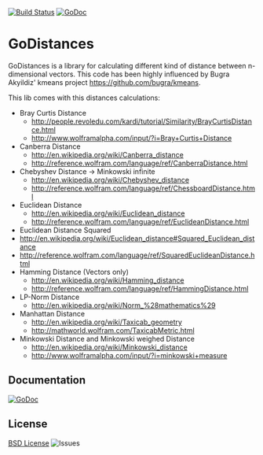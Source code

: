 [![Build Status](https://travis-ci.org/JSchwehn/goDistances.svg?branch=master)](https://travis-ci.org/JSchwehn/goDistances)
[![GoDoc](https://godoc.org/github.com/JSchwehn/goDistances?status.svg)](https://godoc.org/github.com/JSchwehn/goDistances)

GoDistances
===
GoDistances is a library for calculating different kind of distance between n-dimensional vectors.
This code has been highly influenced by Bugra Akyildiz' kmeans project https://github.com/bugra/kmeans.

This lib comes with this distances calculations:

* Bray Curtis Distance
  * http://people.revoledu.com/kardi/tutorial/Similarity/BrayCurtisDistance.html
  * http://www.wolframalpha.com/input/?i=Bray+Curtis+Distance
* Canberra Distance
  * http://en.wikipedia.org/wiki/Canberra_distance
  * http://reference.wolfram.com/language/ref/CanberraDistance.html
* Chebyshev Distance -> Minkowski infinite
  * http://en.wikipedia.org/wiki/Chebyshev_distance
  * http://reference.wolfram.com/language/ref/ChessboardDistance.html
* Euclidean Distance
  * http://en.wikipedia.org/wiki/Euclidean_distance
  * http://reference.wolfram.com/language/ref/EuclideanDistance.html
* Euclidean Distance Squared
 * http://en.wikipedia.org/wiki/Euclidean_distance#Squared_Euclidean_distance
 * http://reference.wolfram.com/language/ref/SquaredEuclideanDistance.html
* Hamming Distance (Vectors only)
  * http://en.wikipedia.org/wiki/Hamming_distance
  * http://reference.wolfram.com/language/ref/HammingDistance.html
* LP-Norm Distance
  * http://en.wikipedia.org/wiki/Norm_%28mathematics%29
* Manhattan Distance
  * http://en.wikipedia.org/wiki/Taxicab_geometry
  * http://mathworld.wolfram.com/TaxicabMetric.html
* Minkowski Distance and Minkowski weighed Distance
  * http://en.wikipedia.org/wiki/Minkowski_distance
  * http://www.wolframalpha.com/input/?i=minkowski+measure

## Documentation
[![GoDoc](https://godoc.org/github.com/JSchwehn/goDistances?status.svg)](https://godoc.org/github.com/JSchwehn/goDistances)

## License
[BSD License](https://github.com/jschwehn/goDistances/blob/master/LICENSE)
![Issues](https://www.gnu.org/graphics/lgplv3-88x31.png)